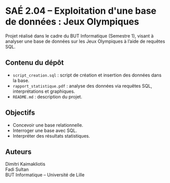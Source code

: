 # SAÉ 2.04 – Exploitation d'une base de données : Jeux Olympiques

Projet réalisé dans le cadre du BUT Informatique (Semestre 1), visant à analyser une base de données sur les Jeux Olympiques à l’aide de requêtes SQL.

## Contenu du dépôt

- `script_creation.sql` : script de création et insertion des données dans la base.
- `rapport_statistique.pdf` : analyse des données via requêtes SQL, interprétations et graphiques.
- `README.md` : description du projet.

## Objectifs

- Concevoir une base relationnelle.
- Interroger une base avec SQL.
- Interpréter des résultats statistiques.

## Auteurs

Dimitri Kaimakliotis  
Fadi Sultan  
BUT Informatique – Université de Lille
